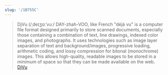 ```yaml
---
slug: '/1B755C'
---
```


> DjVu (/ˌdeɪʒɑːˈvuː/ DAY-zhah-VOO, like French "déjà vu" is a computer file format designed primarily to store scanned documents, especially those containing a combination of text, line drawings, indexed color images, and photographs. It uses technologies such as image layer separation of text and background/images, progressive loading, arithmetic coding, and lossy compression for bitonal (monochrome) images. This allows high-quality, readable images to be stored in a minimum of space so that they can be made available on the web. [DjVu](https://en.wikipedia.org/wiki/DjVu)
